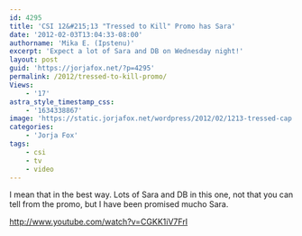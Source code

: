 ```yaml
---
id: 4295
title: 'CSI 12&#215;13 "Tressed to Kill" Promo has Sara'
date: '2012-02-03T13:04:33-08:00'
authorname: 'Mika E. (Ipstenu)'
excerpt: 'Expect a lot of Sara and DB on Wednesday night!'
layout: post
guid: 'https://jorjafox.net/?p=4295'
permalink: /2012/tressed-to-kill-promo/
Views:
    - '17'
astra_style_timestamp_css:
    - '1634338867'
image: 'https://static.jorjafox.net/wordpress/2012/02/1213-tressed-cap.jpg'
categories:
    - 'Jorja Fox'
tags:
    - csi
    - tv
    - video
---
```


I mean that in the best way. Lots of Sara and DB in this one, not that you can tell from the promo, but I have been promised mucho Sara.

http://www.youtube.com/watch?v=CGKK1iV7FrI

